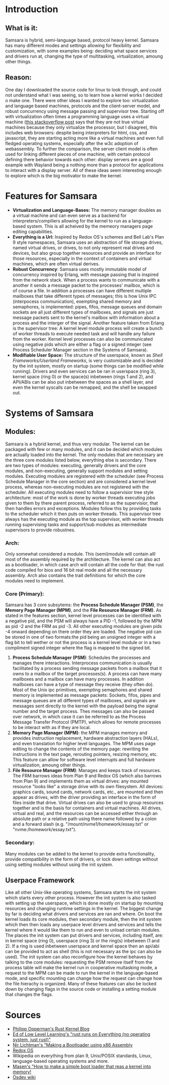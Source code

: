 # Introduction
## What is it:
Samsara is hybrid, semi-language based, protocol heavy kernel. Samsara has many different modes and settings allowing for flexibility and customization, with some examples being: deciding what space services and drivers run at, changing the type of multitasking, virtualization, amoung other things.
## Reason:
One day I downloaded the source code for linux to look through, and could not understand what I was seeing, so to learn how a kernel works I decided o make one. There were other ideas I wanted to explore too: virtualization and language based machines, protocols and the client-server model, and robust concurrency using message passing and supervisor tree. Starting off with virtualization often times a programming language uses a virtual machine \([this stackoverflow post](https://stackoverflow.com/questions/861422/is-java-virtual-really-a-virtual-machine-in-the-same-sense-as-my-vmw) says that they are not true virtual machines because they only virtualize the processor, but I disagree\), this includes web browsers: despite being interpreters for html, css, and javascript, they are starting acting more like a virtual machines and even full fledged operating systems, especially after the w3c adoption of webassembly. To further the comparison, the server client model is often used for linking different pieces of one machine, with certain protocol defining there behavior towards each other: display servers are a good example with Wayland being a nothing more than a protocol for applications to interact with a display server. All of these ideas seem interesting enough to explore which is the big motivator to make the kernel.

# Features for Samsara
- **Virtualization and Language-Bases:** The memory manager doubles as a virtual machine and can even serve as a backend for interpreters/compiliers allowing for the kernel to run as a language-based system. This is all acheived by the memeory managers page editing capabilities.
- **Everything is a Url:** Inspired by Redox OS's schemes and Bell Lab's Plan 9  style namespaces, Samsara uses an abstraction of file storage drives, named virtual drives, or drives, to not only represent real drives and devices, but also group together resources and provide an interface for those resources, especially in the context of containers and virtual machines, which are often virtual derives.
- **Robust Concurrency**: Samsara uses mostly immutable model of concurrency inspired by Erlang, with message passing that is inspired from the network stack. When a process wants to communicate with a another it sends a message packet to the processes' mailbox, which is of course a file. In addition a processes can have different multiple mailboxes that take different types of messages; this is how Unix IPC (interpocess communication), exempting shared memory and semaphores, is implemented: pipes, fifos, message queues and domain sockets are all just different types of mailboxes, and signals are just message packets sent to the kernel's mailbox with information about a process and the interger of the signal. Another feature taken from Erlang is the supervisor tree: A kernel level module process will create a bunch of worker threads to execute needed task and will handle any failure from the worker. Kernel level processes can also be communicated using negative pids which are either a flag or a signed integer (see Process Scheduler Manager section in the Systems of Samsara).
- **Modifiable User Space:** The structure of the userspace, known as *Shell Frameworks/Userland Frameworks*, is very customizable and is decided by the init system, mostly on startup (some things can be modified while running). Drivers and even services can be ran in userspace (ring 3), kernel space (ring 0) or the space(s) inbetween (rings 1 and 2), and API/ABIs can be also put inbetween the spaces as a shell layer, and even the kernel syscalls can be remapped, and the shell be swapped out.
# Systems of Samsara
## Modules:
Samsara is a hybrid kernel, and thus very modular. The kernel can be packaged with few or many modules, and it can be decided which modules are actually loaded into the kernel. The only modules that are necessary are the three core modules listed below, everything else is secondary. There are two types of modules: executing, generally drivers and the core modules, and non-executing, generally support modules and setting modules. Executing modules are registered with the scheduler (see Process Schedule Manager in the core section) and are considered a kernel level process, whereas non-executing modules are not registered with the scheduler. All executing modules need to follow a supervisior tree style architecture: most of the work is done by worker threads executing jobs given to them by there parent process, referred to as the supervisior, that then handles errors and exceptions. Modules follow this by providing tasks to the scheduler which it then puts on worker threads. This supervisor tree always has the executing module as the top supervisor, with worker threads running supervising tasks and support/sub modules as intermediate supervisors to provide robustnes. 
### Arch:
Only somewhat considered a module. This (semi)module will contain alll most of the assembly required by the architecture. The kernel can also act as a bootloader, in which case arch will contain all the code for that: the rust code compiled for bios and 16 bit real mode and all the necessary assembly. Arch also contains the trait definitions for which the core modules need to implement.
### Core (Primary):
Samsara has 3 core subsytems: the **Process Schedule Manager (PSM)**, the **Memory Page Manager (MPM)**, and the **File Resource Manager (FRM)**. As stated in the features section, kernel level processes can be identified with a negative pid, and the PSM will always have a PID -1, followed by the MPM as pid -2 and the FRM as pid -3. All other executing modules are given pids -4 onward depending on there order they are loaded. The negative pid can be stored in one of two formats:the pid being an unsigned integer with a flag bit to tell wether or not the process is a kernel level module or in a two compliment signed integer where the flag is mapped to the signed bit. 
1. **Process Schedule Manager (PSM)**: Schedules the processes and manages there interactions. Interprocess communication is usually facilitated by a process sending message packets from a mailbox that it owns to a mailbox of the target processes(s). A process can have many mailboxes and a mailbox can have many processes. In addition mailboxes can have a type of message they receive (they often do). Most of the Unix ipc primitives, exempting semaphores and shared memory is implemented as message packets: Sockets, fifos, pipes and message queues are all different types of mailboxes, and signals are messages sent directly to the kernel with the payload being the signal number and the target process. Thes messages can also be passed over network, in which case it can be referred to as the Process Message Transfer Protocol (PMTP), which allows for remote processes to be interact with as if they are local.
2. **Memory Page Manager (MPM)**: the MPM manages memory and provides instruction replacement, hardware abstraction layers (HALs), and even translation for higher level languages. The MPM uses page editing to change the contents of the memory page: rewriting the instructions in the text page, rerouting pointers, resizing memory, etc. This feature can allow for software level interrupts and full hardware virtualization, amoung other things.
3. **File Resource Manager (FRM)**: Manages and keeps track of resources. The FRM barrows ideas from Plan 9 and Redox OS (which also barrows from Plan 9) and implements them as virtual drives: any mounted resource "looks like" a storage drive with its own filesystem. All devices: graphics cards, sound cards, network cards, etc., are mounted and then appear as drives, with the driver providing an interface in the form of files inside that drive. Virtual drives can also be used to group resources together and is the basis for containers and virtual machines. All drives, virtual and real, and the resources can be accessed either through an absolute path or a relative path using there name followed by a colon and a forward slash (e.g. "/mount/nvme1/homework/essay.txt" or "nvme:/homework/essay.txt").
### Secondary:
Many modules can be added to the kernel to provide extra functionality, provide compatibility in the form of drivers, or lock down settings without using setting modules without using the init system.
## Userpace Framework
Like all other Unix-like operating systems, Samsara starts the init system which starts every other process. However the init system is also tasked with setting up the userspace, which is done mostly on startup by mounting resources and changing runtime settings in the kernel. The biggest change by far is deciding what drivers and services are ran and where. On boot the kernel loads its core modules, then secondary module, then the init system which then then loads any userpace level drivers and services and tells the kernel where it would like them to run and even to unload certain modules. The places the init system can put drivers and services, including itself, are: in kernel space (ring 0), userspace (ring 3) or the ring(s) inbetween (1 and 2). If a ring is used inbetween userspace and kernel space then an api/abi can be provided to act as shell (this is not necessary as the ipc can also be used). The init system can also reconfigure how the kernel behaves by talking to the core modules: requesting the PSM remove itself from the process table will make the kernel run in cooperative multasking mode, a request to the MPM can be made to run the kernel in the language-based mode, and specific mounting can change how the request can change how the file hierachy is organized. Many of these features can also be locked down by changing flags in the source code or installing a setting module that changes the flags.

# Sources
- [Philipp Opperman's Rust Kernel Blog](https://os.phil-opp.com/minimal-rust-kernel/)
- [Ed of Low Level Learning's "rust runs on Everything (no operating system, just rust)"](https://www.youtube.com/watch?v=jZT8APrzvc4&list=TLPQMDcwODIwMjTLmLbfX5NDPA&index=1)
- [Nir Lichtman's "Making a Bootloader using x86 Assembly](https://www.youtube.com/watch?v=xFrMXzKCXIc&list=TLPQMjcwODIwMjSPG5-G91fv2Q&index=3)
- [Redox OS](https://www.redox-os.org)
- Wikipedia on everything from plan 9, Unix/POSIX standards, Linux, language-based operating systems and more.
- [Masen's "How to make a simple boot loader that reas a kernel into memory!](https://www.youtube.com/watch?v=6gLHG0qZ8HA&t=368s)
- [Osdev wiki](https://wiki.osdev.org/Expanded_Main_Page)
